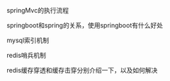 springMvc的执行流程

springboot和spring的关系，使用springboot有什么好处

mysql索引机制



redis哨兵机制

redis缓存穿透和缓存击穿分别介绍一下，以及如何解决








